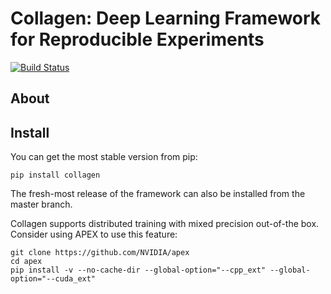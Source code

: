 # Collagen: Deep Learning Framework for Reproducible Experiments
[![Build Status](https://travis-ci.com/MIPT-Oulu/Collagen.svg?branch=master)](https://travis-ci.com/MIPT-Oulu/Collagen)

## About

## Install
You can get the most stable version from pip:

```
pip install collagen
```
The fresh-most release of the framework can also be installed from the master branch.

Collagen supports distributed training with mixed precision out-of-the box. Consider using APEX to
use this feature:

```
git clone https://github.com/NVIDIA/apex
cd apex
pip install -v --no-cache-dir --global-option="--cpp_ext" --global-option="--cuda_ext"
```
